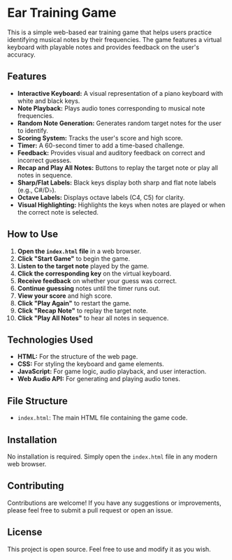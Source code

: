 # Ear Training Game

This is a simple web-based ear training game that helps users practice identifying musical notes by their frequencies. The game features a virtual keyboard with playable notes and provides feedback on the user's accuracy.

## Features

-   **Interactive Keyboard:** A visual representation of a piano keyboard with white and black keys.
-   **Note Playback:** Plays audio tones corresponding to musical note frequencies.
-   **Random Note Generation:** Generates random target notes for the user to identify.
-   **Scoring System:** Tracks the user's score and high score.
-   **Timer:** A 60-second timer to add a time-based challenge.
-   **Feedback:** Provides visual and auditory feedback on correct and incorrect guesses.
-   **Recap and Play All Notes:** Buttons to replay the target note or play all notes in sequence.
-   **Sharp/Flat Labels:** Black keys display both sharp and flat note labels (e.g., C#/D♭).
-   **Octave Labels:** Displays octave labels (C4, C5) for clarity.
-   **Visual Highlighting:** Highlights the keys when notes are played or when the correct note is selected.

## How to Use

1.  **Open the `index.html` file** in a web browser.
2.  **Click "Start Game"** to begin the game.
3.  **Listen to the target note** played by the game.
4.  **Click the corresponding key** on the virtual keyboard.
5.  **Receive feedback** on whether your guess was correct.
6.  **Continue guessing** notes until the timer runs out.
7.  **View your score** and high score.
8.  **Click "Play Again"** to restart the game.
9.  **Click "Recap Note"** to replay the target note.
10. **Click "Play All Notes"** to hear all notes in sequence.

## Technologies Used

-   **HTML:** For the structure of the web page.
-   **CSS:** For styling the keyboard and game elements.
-   **JavaScript:** For game logic, audio playback, and user interaction.
-   **Web Audio API:** For generating and playing audio tones.

## File Structure

-   `index.html`: The main HTML file containing the game code.

## Installation

No installation is required. Simply open the `index.html` file in any modern web browser.

## Contributing

Contributions are welcome! If you have any suggestions or improvements, please feel free to submit a pull request or open an issue.

## License

This project is open source. Feel free to use and modify it as you wish.
